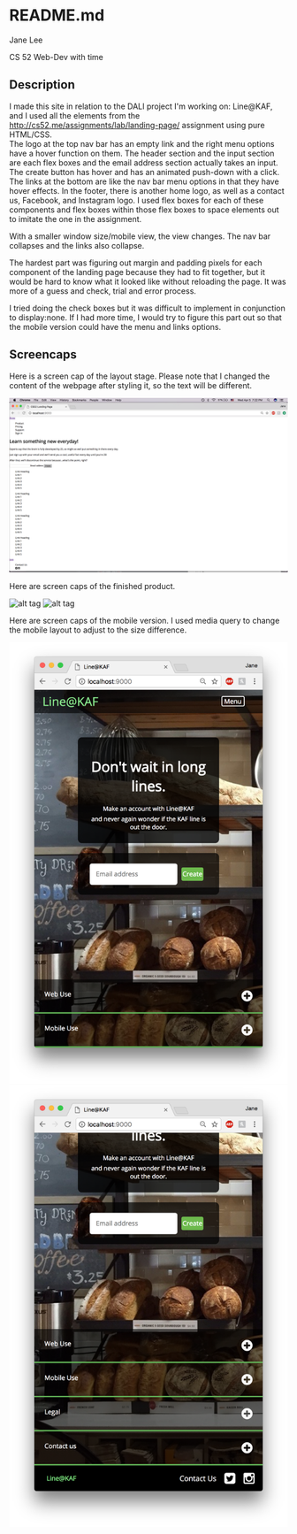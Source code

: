 # README.md
Jane Lee

CS 52 Web-Dev with time

## Description
I made this site in relation to the DALI project I'm working on: Line@KAF, and I used all the elements from the http://cs52.me/assignments/lab/landing-page/ assignment using pure HTML/CSS.  
The logo at the top nav bar has an empty link and the right menu options have a hover function on them.  The header section and the input section are each flex boxes and the email address section actually takes an input.  The create button has hover and has an animated push-down with a click.  The links at the bottom are like the nav bar menu options in that they have hover effects.  In the footer, there is another home logo, as well as a contact us, Facebook, and Instagram logo.  I used flex boxes for each of these components and flex boxes within those flex boxes to space elements out to imitate the one in the assignment.  

With a smaller window size/mobile view, the view changes.  The nav bar collapses and the links also collapse.  

The hardest part was figuring out margin and padding pixels for each component of the landing page because they had to fit together, but it would be hard to know what it looked like without reloading the page.  It was more of a guess and check, trial and error process.  

I tried doing the check boxes but it was difficult to implement in conjunction to display:none.  If I had more time, I would try to figure this part out so that the mobile version could have the menu and links options.  


## Screencaps

Here is a screen cap of the layout stage.  Please note that I changed the content of the webpage after styling it, so the text will be different.  

![alt tag](img/LayoutScreencap.jpg)

Here are screen caps of the finished product.

![alt tag](img/Screen1.jpg)
![alt tag](img/Screen2.jpg)

Here are screen caps of the mobile version.  I used media query to change the mobile layout to adjust to the size difference.  

![alt tag](img/Mobile1.jpg)
![alt tag](img/Mobile2.jpg)
